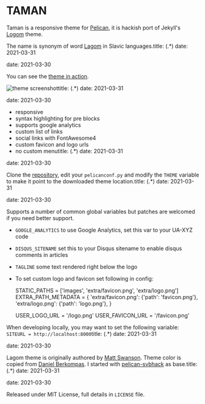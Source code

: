 # TAMAN

Taman is a responsive theme for [Pelican](http://getpelican.com), it is hackish port of Jekyll's [Logom](https://github.com/swanson/lagom) theme. 

The name is synonym of word [Lagom](https://en.wikipedia.org/wiki/Lagom) in Slavic languages.title: (.*)
date: 2021-03-31

date: 2021-03-30

You can see the [theme in action](http://carambir.in/).

![theme screenshot](https://raw.github.com/karambir/taman/master/screenshot.png)title: (.*)
date: 2021-03-31

date: 2021-03-30

- responsive
- syntax highlighting for pre blocks
- supports google analytics
- custom list of links
- social links with FontAwesome4
- custom favicon and logo urls
- no custom menutitle: (.*)
date: 2021-03-31

date: 2021-03-30

Clone the [repository](https://github.com/karambir/taman), edit your `pelicanconf.py` and modify the `THEME` variable to make it point to the downloaded theme location.title: (.*)
date: 2021-03-31

date: 2021-03-30

Supports a number of common global variables but patches are welcomed if you need better support.

- `GOOGLE_ANALYTICS` to use Google Analytics, set this var to your UA-XYZ code

- `DISQUS_SITENAME` set this to your Disqus sitename to enable disqus comments in articles

- `TAGLINE` some text rendered right below the logo

- To set custom logo and favicon set following in config:

    STATIC_PATHS = ['images', 'extra/favicon.png', 'extra/logo.png']
    EXTRA_PATH_METADATA = {
        'extra/favicon.png': {'path': 'favicon.png'},
        'extra/logo.png': {'path': 'logo.png'},
    }

    USER_LOGO_URL = '/logo.png'
    USER_FAVICON_URL = '/favicon.png'

When developing locally, you may want to set the following variable: `SITEURL = http://localhost:8000`title: (.*)
date: 2021-03-31

date: 2021-03-30

Lagom theme is originally authored by [Matt Swanson](https://mdswanson.com/). Theme color is copied from [Daniel Berkompas](http://blog.danielberkompas.com/). I started with [pelican-svbhack](https://github.com/gfidente/pelican-svbhack) as base.title: (.*)
date: 2021-03-31

date: 2021-03-30

Released under MIT License, full details in `LICENSE` file.
